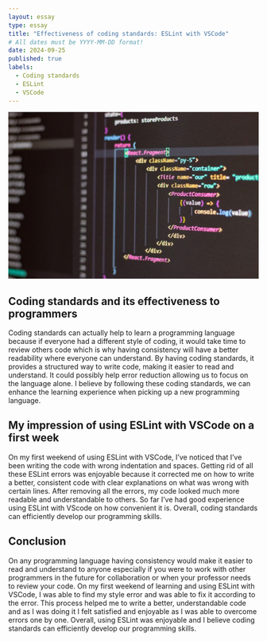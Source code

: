 ```yaml
---
layout: essay
type: essay
title: "Effectiveness of coding standards: ESLint with VSCode"
# All dates must be YYYY-MM-DD format!
date: 2024-09-25
published: true
labels:
  - Coding standards
  - ESLint
  - VSCode
---
```


<img class="img-fluid" src="../img/java-coding-best-practices.jpg">

## Coding standards and its effectiveness to programmers

Coding standards can actually help to learn a programming language because if everyone had a different style of coding, it would take time to review others code which is why having consistency will have a better readability where everyone can understand.  By having coding standards, it provides a structured way to write code, making it easier to read and understand. It could possibly help error reduction allowing us to focus on the language alone.   I believe by following these coding standards, we can enhance the learning experience when picking up a new programming language. 


## My impression of using ESLint with VSCode on a first week

On my first weekend of using ESLint with VSCode, I’ve noticed that I’ve been writing the code with wrong indentation and spaces. 
Getting rid of all these ESLint errors was enjoyable because it corrected me on how to write a better, consistent code with clear explanations on what was wrong with certain lines.
After removing all the errors, my code looked much more readable and understandable to others.  So far I’ve had good experience using ESLint with VScode on how convenient it is.  Overall, coding standards can efficiently develop our programming skills.


## Conclusion

On any programming language having consistency would make it easier to read and understand to anyone especially if you were to work with other programmers in the future for collaboration or when your professor needs to review your code.  On my first weekend of learning and using ESLint with VSCode, I was able to find my style error and was able to fix it according to the error.  This process helped me to write a better, understandable code and as I was doing it I felt satisfied and enjoyable as I was able to overcome errors one by one.  Overall, using ESLint was enjoyable and I believe coding standards can efficiently develop our programming skills.
